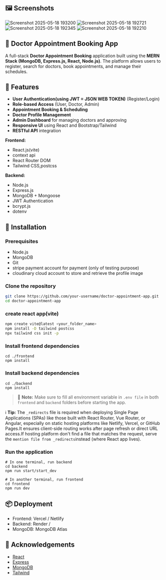 ## 🖼 Screenshots

![Screenshot 2025-05-18 193200](https://github.com/user-attachments/assets/d3a2bd15-74f3-4621-aa66-6937c7df48cd)
![Screenshot 2025-05-18 192721](https://github.com/user-attachments/assets/7028c977-4d37-45c5-bd00-af286a9833b0)
![Screenshot 2025-05-18 192345](https://github.com/user-attachments/assets/9e4cc212-3bf9-4fc5-aa59-9e41252f1622)
![Screenshot 2025-05-18 192210](https://github.com/user-attachments/assets/24b0a9aa-1a1c-40cb-a9d1-49efd5328533)

## 🏥 Doctor Appointment Booking App

A full-stack **Doctor Appointment Booking** application built using the **MERN Stack (MongoDB, Express.js, React, Node.js)**. The platform allows users to register, search for doctors, book appointments, and manage their schedules.

## 🚀 Features

- **User Authentication(using JWT = JSON WEB TOKEN)** (Register/Login)
- **Role-based Access** (User, Doctor, Admin)
- **Appointment Booking & Scheduling**
- **Doctor Profile Management**
- **Admin Dashboard** for managing doctors and approving
- **Responsive UI** using React and Bootstrap/Tailwind
- **RESTful API** integration

**Frontend:**
- React.js(vite)
- context api
- React Router DOM
- Tailwind CSS,postcss

**Backend:**
- Node.js
- Express.js
- MongoDB + Mongoose
- JWT Authentication
- bcrypt.js
- dotenv


## 🔧 Installation

### Prerequisites
- Node.js
- MongoDB
- Git
- stripe payment account for payment (only of testing purpose)
- cloudinary cloud account to store and retrieve the profile image

### Clone the repository

```bash
git clone https://github.com/your-username/doctor-appointment-app.git
cd doctor-appointment-app
```
### create react app(vite)

```bash
npm create vite@latest <your_folder_name>
npm install -D tailwind postcss
npx tailwind css init -p
```
### Install frontend dependencies

```
cd ./frontend
npm install
```
### Install backend dependencies

```
cd ./backend
npm install
```
> 📌 **Note:** Make sure to  fill all environment variable in `.env file` in both `frontend` and `backend` folders before starting the app.

ℹ️ **Tip:** The `_redirects` file is required when deploying Single Page Applications (SPAs) like those built with React Router, Vue Router, or Angular,  especially on static hosting platforms like Netlify, Vercel, or GitHub Pages.It ensures client-side routing works after page refresh or direct URL access.If hosting platform don't find a file that matches the request, serve the `mention file from _redirects`instead (where React app lives).

### Run the application
```
# In one terminal, run backend
cd backend
npm run start/start_dev

# In another terminal, run frontend
cd frontend
npm run dev
```

## 📦 Deployment
- Frontend: Vercel / Netlify
- Backend: Render /
- MongoDB: MongoDB Atlas

## 🙌 Acknowledgements
- [React](https://reactjs.org/)
- [Express](https://expressjs.com/)
- [MongoDB](https://www.mongodb.com/)
- [Tailwind](https://tailwindcss.com/)


